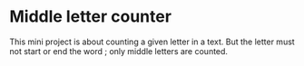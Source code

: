 # Middle letter counter
This mini project is about counting a given letter in a text. But the letter must not start or end the word ; only middle letters are counted.
